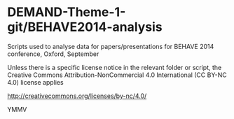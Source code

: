 DEMAND-Theme-1-git/BEHAVE2014-analysis
==================

Scripts used to analyse data for papers/presentations for BEHAVE 2014 conference, Oxford, September

Unless there is a specific license notice in the relevant folder or script, the Creative Commons Attribution-NonCommercial 4.0 International (CC BY-NC 4.0) license applies

http://creativecommons.org/licenses/by-nc/4.0/

YMMV
